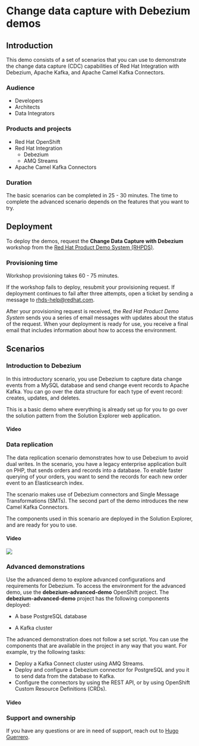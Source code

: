 # Change data capture with Debezium demos

## Introduction

This demo consists of a set of scenarios that you can use to demonstrate the change data capture (CDC) capabilities of Red Hat Integration with Debezium, Apache Kafka, and Apache Camel Kafka Connectors.

### Audience

- Developers
- Architects
- Data Integrators

### Products and projects

- Red Hat OpenShift
- Red Hat Integration
  - Debezium
  - AMQ Streams
- Apache Camel Kafka Connectors

### Duration

The basic scenarios can be completed in 25 - 30 minutes. The time to complete the advanced scenario depends on the features that you want to try.

## Deployment

To deploy the demos, request the **Change Data Capture with Debezium** workshop from the [Red Hat Product Demo System (RHPDS)](https://rhpds.redhat.com).

### Provisioning time

Workshop provisioning takes 60 - 75 minutes. 

If the workshop fails to deploy, resubmit your provisioning request. If deployment continues to fail after three attempts, open a ticket by sending a message to rhds-help@redhat.com.

After your provisioning request is received, the _Red Hat Product Demo System_ sends you a series of email messages with updates about the status of the request. When your deployment is ready for use, you receive a final email that includes information about how to access the environment. 

## Scenarios

### Introduction to Debezium

In this introductory scenario, you use Debezium to capture data change events from a MySQL database and send change event records to Apache Kafka. You can go over the data structure for each type of event record: creates, updates, and deletes. 

This is a basic demo where everything is already set up for you to go over the solution pattern from the Solution Explorer web application.

#### Video

### Data replication

The data replication scenario demonstrates how to use Debezium to avoid dual writes. In the scenario, you have a legacy enterprise application built on PHP, that sends orders and records into a database. To enable faster querying of your orders, you want to  send the records for each new order event to an Elasticsearch index. 

The scenario makes use of Debezium connectors and Single Message Transformations (SMTs). The second part of the demo introduces the new Camel Kafka Connectors.

The components used in this scenario are deployed in the Solution Explorer, and are ready for you to use.

#### Video

[![](https://i.ytimg.com/vi/LVizd46AD_Q/hqdefault.jpg?sqp=-oaymwEZCPYBEIoBSFXyq4qpAwsIARUAAIhCGAFwAQ==&rs=AOn4CLCLbGoabBwtHlxtWbdL9slZ0I-Oug)](https://www.youtube.com/watch?v=LVizd46AD_Q)

### Advanced demonstrations

Use the advanced demo to explore advanced configurations and requirements for Debezium. 
To access the environment for the advanced demo, use the **debezium-advanced-demo** OpenShift project. 
The **debezium-advanced-demo** project has the following components deployed:

- A base PostgreSQL database
<!-- - A MongoDB database !-->
- A Kafka cluster

The advanced demonstration does not follow a set script. You can use the components that are available in the project in any way that you want. For example, try the following tasks:

- Deploy a Kafka Connect cluster using AMQ Streams.
- Deploy and configure a Debezium connector for PostgreSQL and you it to send data from the database to Kafka.
- Configure the connectors by using the REST API, or by using OpenShift Custom Resource Definitions (CRDs).

#### Video

### Support and ownership
If you have any questions or are in need of support, reach out to [Hugo Guerrero](https://github.com/hguerrero).
